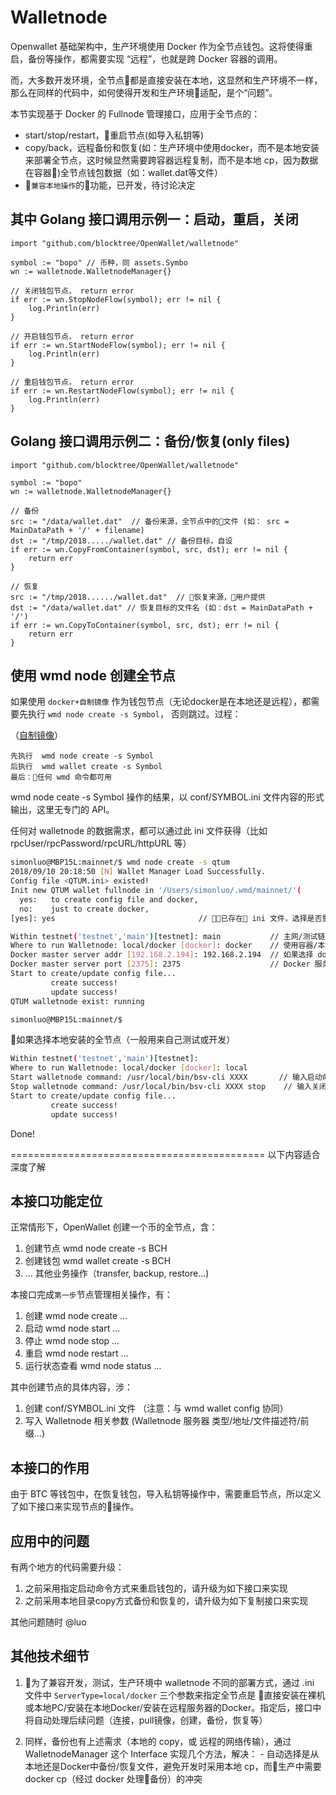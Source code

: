 # Walletnode

Openwallet 基础架构中，生产环境使用 Docker 作为全节点钱包。这将使得重启，备份等操作，都需要实现 “远程”，也就是跨 Docker 容器的调用。

而，大多数开发环境，全节点都是直接安装在本地，这显然和生产环境不一样，那么在同样的代码中，如何使得开发和生产环境适配，是个“问题”。

本节实现基于 Docker 的 Fullnode 管理接口，应用于全节点的：

- start/stop/restart，重启节点(如导入私钥等)
- copy/back，远程备份和恢复(如：生产环境中使用docker，而不是本地安装来部署全节点，这时候显然需要跨容器远程复制，而不是本地 cp，因为数据在容器)全节点钱包数据（如：wallet.dat等文件）
- `兼容本地操作`的功能，已开发，待讨论决定

## 其中 Golang 接口调用示例一：启动，重启，关闭

```golang
import "github.com/blocktree/OpenWallet/walletnode"

symbol := "bopo" // 币种，同 assets.Symbo
wn := walletnode.WalletnodeManager{}

// 关闭钱包节点， return error
if err := wn.StopNodeFlow(symbol); err != nil {
    log.Println(err)
}

// 开启钱包节点， return error
if err := wn.StartNodeFlow(symbol); err != nil {
    log.Println(err)
}

// 重启钱包节点， return error
if err := wn.RestartNodeFlow(symbol); err != nil {
    log.Println(err)
}
```

## Golang 接口调用示例二：备份/恢复(only files)

```golang
import "github.com/blocktree/OpenWallet/walletnode"

symbol := "bopo"
wn := walletnode.WalletnodeManager{}

// 备份
src := "/data/wallet.dat"  // 备份来源，全节点中的文件 (如： src = MainDataPath + '/' + filename)
dst := "/tmp/2018...../wallet.dat" // 备份目标，自设
if err := wn.CopyFromContainer(symbol, src, dst); err != nil {
    return err
}

// 恢复
src := "/tmp/2018....../wallet.dat"  // 恢复来源，用户提供
dst := "/data/wallet.dat" // 恢复目标的文件名 (如：dst = MainDataPath + '/')
if err := wn.CopyToContainer(symbol, src, dst); err != nil {
    return err
}
```

## 使用 wmd node 创建全节点

如果使用 `docker+自制镜像` 作为钱包节点（无论docker是在本地还是远程），都需要先执行 `wmd node create -s Symbol`， 否则跳过。过程：

（[自制镜像](http://192.168.5.138:3000/WalletTeam/WalletImageRegistry)）

    先执行  wmd node create -s Symbol
    后执行  wmd wallet create -s Symbol
    最后：任何 wmd 命令都可用

wmd node ceate -s Symbol 操作的结果，以 conf/SYMBOL.ini 文件内容的形式输出，这里无专门的 API。

任何对 walletnode 的数据需求，都可以通过此 ini 文件获得（比如 rpcUser/rpcPassword/rpcURL/httpURL 等）

```bash
simonluo@MBP15L:mainnet/$ wmd node create -s qtum
2018/09/10 20:18:50 [N] Wallet Manager Load Successfully.
Config file <QTUM.ini> existed!
Init new QTUM wallet fullnode in '/Users/simonluo/.wmd/mainnet/'(
  yes:   to create config file and docker,
  no:    just to create docker,
[yes]: yes                                // 已存在 ini 文件，选择是否重写，否则创建一个新的

Within testnet('testnet','main')[testnet]: main           // 主网/测试链
Where to run Walletnode: local/docker [docker]: docker    // 使用容器/本地安装的方式部署全节点
Docker master server addr [192.168.2.194]: 192.168.2.194  // 如果选择 docker，需提供 master 的 IP 地址
Docker master server port [2375]: 2375                    // Docker 服务端口
Start to create/update config file...
         create success!
         update success!
QTUM walletnode exist: running

simonluo@MBP15L:mainnet/$
```

如果选择本地安装的全节点（一般用来自己测试或开发）

```bash
Within testnet('testnet','main')[testnet]:
Where to run Walletnode: local/docker [docker]: local
Start walletnode command: /usr/local/bin/bsv-cli XXXX       // 输入启动命令
Stop walletnode command: /usr/local/bin/bsv-cli XXXX stop    // 输入关闭命令
Start to create/update config file...
         create success!
         update success!
```

Done!

============================================ 以下内容适合深度了解

## 本接口功能定位

正常情形下，OpenWallet 创建一个币的全节点，含：

  1. 创建节点  wmd node create -s BCH
  2. 创建钱包  wmd wallet create -s BCH
  3. ... 其他业务操作（transfer, backup, restore...)

本接口完成`第一步`节点管理相关操作，有：

  1. 创建 wmd node create ...
  2. 启动 wmd node start ...
  3. 停止 wmd node stop ...
  4. 重启 wmd node restart ...
  5. 运行状态查看 wmd node status ...

其中创建节点的具体内容，涉：

  1. 创建 conf/SYMBOL.ini 文件 （注意：与 wmd wallet config 协同）
  2. 写入 Walletnode 相关参数 (Walletnode 服务器 类型/地址/文件描述符/前缀...)

## 本接口的作用

由于 BTC 等钱包中，在恢复钱包，导入私钥等操作中，需要重启节点，所以定义了如下接口来实现节点的操作。

## 应用中的问题

有两个地方的代码需要升级：

  1. 之前采用指定启动命令方式来重启钱包的，请升级为如下接口来实现
  2. 之前采用本地目录copy方式备份和恢复的，请升级为如下复制接口来实现

其他问题随时 @luo

## 其他技术细节

  1. 为了兼容开发，测试，生产环境中 walletnode 不同的部署方式，通过 .ini 文件中 `ServerType=local/docker` 三个参数来指定全节点是 直接安装在裸机或本地PC/安装在本地Docker/安装在远程服务器的Docker。指定后，接口中将自动处理后续问题（连接，pull镜像，创建，备份，恢复等）

  2. 同样，备份也有上述需求（本地的 copy，或 远程的网络传输），通过 WalletnodeManager 这个 Interface 实现几个方法，解决：
    - 自动选择是从本地还是Docker中备份/恢复文件，避免开发时采用本地 cp，而生产中需要 docker cp（经过 docker 处理备份）的冲突
